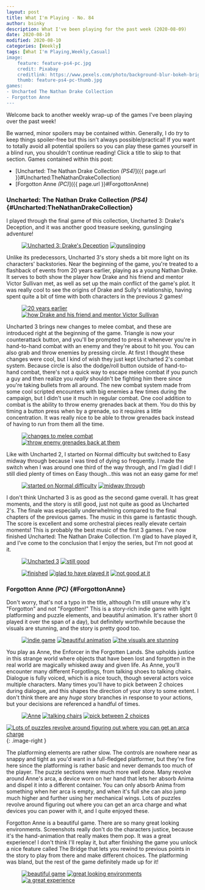 ```yaml
---
layout: post
title: What I'm Playing - No. 84
author: bsinky
description: What I've been playing for the past week (2020-08-09)
date: 2020-08-10
modified: 2020-08-10
categories: [Weekly]
tags: [What I'm Playing,Weekly,Casual]
image:
    feature: feature-ps4-pc.jpg
    credit: Pixabay
    creditlink: https://www.pexels.com/photo/background-blur-bokeh-bright-220067/
    thumb: feature-ps4-pc-thumb.jpg
games:
- Uncharted The Nathan Drake Collection
- Forgotton Anne
---
```


Welcome back to another weekly wrap-up of the games I've been playing over the
past week!

Be warned, minor spoilers may be contained within. Generally, I do *try* to keep
things spoiler-free but this isn't always possible/practical! If you want to
totally avoid all potential spoilers so you can play these games yourself in a
blind run, you shouldn't continue reading! Click a title to skip to that section.
Games contained within this post:

 - [Uncharted: The Nathan Drake Collection *(PS4)*]({{ page.url }}#Uncharted:TheNathanDrakeCollection)
 - [Forgotton Anne *(PC)*]({{ page.url }}#ForgottonAnne)

<!--more-->

### Uncharted: The Nathan Drake Collection *(PS4)*    {#Uncharted:TheNathanDrakeCollection}

I played through the final game of this collection, Uncharted 3: Drake's
Deception, and it was another good treasure seeking, gunslinging adventure!

<figure class="half">
    <a href="https://i.imgur.com/z2AIc3B.jpg"><img src="https://i.imgur.com/z2AIc3Bm.jpg" alt="Uncharted 3: Drake's Deception"/></a>
    <a href="https://i.imgur.com/pRZFYiJ.jpg"><img src="https://i.imgur.com/pRZFYiJm.jpg" alt="gunslinging"/></a>
</figure>

Unlike its predecessors, Uncharted 3's story sheds a bit more light on its
characters' backstories. Near the beginning of the game, you're treated to a
flashback of events from 20 years earlier, playing as a young Nathan Drake. It
serves to both show the player how Drake and his friend and mentor Victor
Sullivan met, as well as set up the main conflict of the game's plot. It was
really cool to see the origins of Drake and Sully's relationship, having spent
quite a bit of time with both characters in the previous 2 games!

<figure class="half">
    <a href="https://i.imgur.com/rFWYzrv.jpg"><img src="https://i.imgur.com/rFWYzrvm.jpg" alt="20 years earlier"/></a>
    <a href="https://i.imgur.com/EpE6zBu.jpg"><img src="https://i.imgur.com/EpE6zBum.jpg" alt="how Drake and his friend and mentor Victor Sullivan"/></a>
</figure>

Uncharted 3 brings new changes to melee combat, and these are introduced right
at the beginning of the game. Triangle is now your counterattack button, and
you'll be prompted to press it whenever you're in hand-to-hand combat with an
enemy and they're about to hit you. You can also grab and throw enemies by
pressing circle. At first I thought these changes were cool, but I kind of wish
they just kept Uncharted 2's combat system. Because circle is also the
dodge/roll button outside of hand-to-hand combat, there's not a quick way to
escape melee combat if you punch a guy and then realize you *really* shouldn't
be fighting him there since you're taking bullets from all around. The new
combat system made from some cool scripted encounters with big enemies a few
times during the campaign, but I didn't use it much in regular combat. One cool
addition to combat is the ability to throw enemy grenades back at them. You do
this by timing a button press when by a grenade, so it requires a little
concentration. It was really nice to be able to throw grenades back instead of
having to run from them all the time.

<figure class="half">
    <a href="https://i.imgur.com/42MpW9n.jpg"><img src="https://i.imgur.com/42MpW9nm.jpg" alt="changes to melee combat"/></a>
    <a href="https://i.imgur.com/56o6pYp.jpg"><img src="https://i.imgur.com/56o6pYpm.jpg" alt="throw enemy grenades back at them"/></a>
</figure>

Like with Uncharted 2, I started on Normal difficulty but switched to Easy
midway through because I was tired of dying so frequently. I made the switch
when I was around one third of the way through, and I'm glad I did! I still died
plenty of times on Easy though...this was not an easy game for me!

<figure class="half">
    <a href="https://i.imgur.com/1vu3ECo.jpg"><img src="https://i.imgur.com/1vu3ECom.jpg" alt="started on Normal difficulty"/></a>
    <a href="https://i.imgur.com/AZ70FHP.jpg"><img src="https://i.imgur.com/AZ70FHPm.jpg" alt="midway through"/></a>
</figure>

I don't think Uncharted 3 is as good as the second game overall. It has great
moments, and the story is still good, just not quite as good as Uncharted 2's.
The finale was especially underwhelming compared to the final chapters of the
previous games. The music in this game is fantastic though. The score is
excellent and some orchestral pieces really elevate certain moments! This is
probably the best music of the first 3 games. I've now finished Uncharted: The
Nathan Drake Collection. I'm glad to have played it, and I've come to the
conclusion that I enjoy the series, but I'm not good at it.

<figure class="half">
    <a href="https://i.imgur.com/dOXrK9x.jpg"><img src="https://i.imgur.com/dOXrK9xm.jpg" alt="Uncharted 3"/></a>
    <a href="https://i.imgur.com/xhv0fwJ.jpg"><img src="https://i.imgur.com/xhv0fwJm.jpg" alt="still good"/></a>
</figure>
<figure class="third">
    <a href="https://i.imgur.com/Su74KGc.jpg"><img src="https://i.imgur.com/Su74KGcm.jpg" alt="finished"/></a>
    <a href="https://i.imgur.com/ZUKGQlz.jpg"><img src="https://i.imgur.com/ZUKGQlzm.jpg" alt="glad to have played it"/></a>
    <a href="https://i.imgur.com/XkOTQm6.jpg"><img src="https://i.imgur.com/XkOTQm6m.jpg" alt="not good at it"/></a>
</figure>

### Forgotton Anne *(PC)*    {#ForgottonAnne}

Don't worry, that's not a typo in the title, although I'm still unsure why it's
"Forgotton" and not "Forgotten!" This is a story-rich indie game with light
platforming and puzzle elements, and beautiful animation. It's rather short (I
played it over the span of a day), but definitely worthwhile because the visuals
are stunning, and the story is pretty good too.

<figure class="third">
    <a href="https://i.imgur.com/DFLVGht.jpg"><img src="https://i.imgur.com/DFLVGhtm.jpg" alt="indie game"/></a>
    <a href="https://i.imgur.com/ToLADag.jpg"><img src="https://i.imgur.com/ToLADagm.jpg" alt="beautiful animation"/></a>
    <a href="https://i.imgur.com/GA4w2fE.jpg"><img src="https://i.imgur.com/GA4w2fEm.jpg" alt="the visuals are stunning"/></a>
</figure>

You play as Anne, the Enforcer in the Forgotten Lands. She upholds justice in
this strange world where objects that have been lost and forgotten in the real
world are magically whisked away and given life. As Anne, you'll encounter many
different Forgotlings, from talking shoes to talking chairs. Dialogue is fully
voiced, which is a nice touch, though several actors voice multiple characters.
Many times you'll have to pick between 2 choices during dialogue, and this
shapes the direction of your story to some extent. I don't think there are any
*huge* story branches in response to your actions, but your decisions are
referenced a handful of times.

<figure class="third">
    <a href="https://i.imgur.com/0bMSY12.jpg"><img src="https://i.imgur.com/0bMSY12m.jpg" alt="Anne"/></a>
    <a href="https://i.imgur.com/T20haek.jpg"><img src="https://i.imgur.com/T20haekm.jpg" alt="talking chairs"/></a>
    <a href="https://i.imgur.com/YLM3g3F.jpg"><img src="https://i.imgur.com/YLM3g3Fm.jpg" alt="pick between 2 choices"/></a>
</figure>

[![Lots of puzzles revolve around figuring out where you can get an arca charge](https://i.imgur.com/o9d46Ddm.jpg)](https://i.imgur.com/o9d46Dd.jpg)
{: .image-right }

The platforming elements are rather slow. The controls are nowhere near as
snappy and tight as you'd want in a full-fledged platformer, but they're fine
here since the platforming is rather basic and never demands too much of the
player. The puzzle sections were much more well done. Many revolve around Anne's
arca, a device worn on her hand that lets her absorb Anima and dispel it into a
different container. You can only absorb Anima from something when her arca is
empty, and when it's full she can also jump much higher and further using her
mechanical wings. Lots of puzzles revolve around figuring out where you can get
an arca charge and what devices you can power with it, and I quite enjoyed
these.

Forgotton Anne is a beautiful game. There are so many great looking
environments. Screenshots really don't do the characters justice, because it's
the hand-animation that really makes them pop. It was a great experience! I
don't think I'll replay it, but after finishing the game you unlock a nice
feature called The Bridge that lets you rewind to previous points in the story
to play from there and make different choices. The platforming was bland, but
the rest of the game definitely made up for it!

<figure class="third">
    <a href="https://i.imgur.com/60Ib7ij.jpg"><img src="https://i.imgur.com/60Ib7ijm.jpg" alt="beautiful game"/></a>
    <a href="https://i.imgur.com/LxC6PJb.jpg"><img src="https://i.imgur.com/LxC6PJbm.jpg" alt="great looking environments"/></a>
    <a href="https://i.imgur.com/YorHnFl.jpg"><img src="https://i.imgur.com/YorHnFlm.jpg" alt="a great experience"/></a>
</figure>
